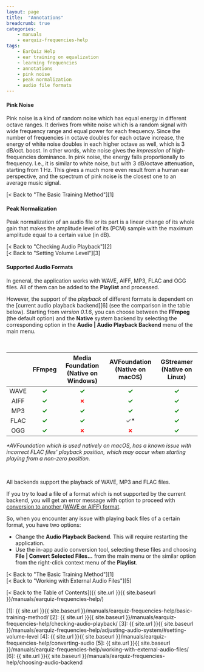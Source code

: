 ```yaml
---
layout: page
title:  "Annotations"
breadcrumb: true
categories:
    - manuals
    - earquiz-frequencies-help
tags:
    - EarQuiz Help
    - ear training on equalization
    - learning frequencies
    - annotations
    - pink noise
    - peak normalization
    - audio file formats
---
```

#### Pink Noise

Pink noise is a kind of random noise which has equal energy in different octave ranges. It derives from white noise which
is a random signal with wide frequency range and equal power for each frequency. Since the number of frequencies in octave doubles
for each octave increase, the energy of white noise doubles in each higher octave as well, which is 3 dB/oct. boost. In other words, white noise
gives the *impression* of high-frequencies dominance.
In pink noise, the energy falls proportionally to frequency. I.e., it is similar to white noise, but with 3 dB/octave attenuation, starting from 1 Hz. 
This gives a much more even result from a human ear perspective, and the spectrum of pink noise is the closest one to an average music signal.

[< Back to "The Basic Training Method"][1]

#### Peak Normalization

Peak normalization of an audio file or its part is a linear change of its whole gain that makes the amplitude level of its (PCM) sample 
with the maximum amplitude equal to a certain value (in dB).

[< Back to "Checking Audio Playback"][2]<br />
[< Back to "Setting Volume Level"][3]

#### Supported Audio Formats
<a id="supported-audio-formats"> In general, the application works with WAVE, AIFF, MP3, FLAC and OGG files.</a>
All of them can be added to the **Playlist** and processed.

However, the support of the *playback* of different formats is dependent on the [current audio playback backend][6] (see the comparison in the table below).
Starting from *version 0.1.6*, you can choose between the **FFmpeg** (the default option) and the **Native** system backend by selecting
the corresponding option in the **Audio | Audio Playback Backend** menu of the main menu.

<br/>

| &nbsp; |                        FFmpeg                        |       Media Foundation<br/>(Native on Windows)       |         AVFoundation <br/>(Native on macOS)          |           GStreamer <br/>(Native on Linux)           |
|:------:|:----------------------------------------------------:|:----------------------------------------------------:|:----------------------------------------------------:|:----------------------------------------------------:|
 |  WAVE  | <span style="color:green; font-weight:bold">✓</span> | <span style="color:green; font-weight:bold">✓</span> | <span style="color:green; font-weight:bold">✓</span> | <span style="color:green; font-weight:bold">✓</span> |
|  AIFF  | <span style="color:green; font-weight:bold">✓</span> |  <span style="color:red; font-weight:bold">✗</span>  | <span style="color:green; font-weight:bold">✓</span> | <span style="color:green; font-weight:bold">✓</span> |
|  MP3   | <span style="color:green; font-weight:bold">✓</span> | <span style="color:green; font-weight:bold">✓</span> | <span style="color:green; font-weight:bold">✓</span> | <span style="color:green; font-weight:bold">✓</span> |
  |  FLAC  | <span style="color:green; font-weight:bold">✓</span> | <span style="color:green; font-weight:bold">✓</span> | <span style="color:gray; font-weight:bold">✓</span>* | <span style="color:green; font-weight:bold">✓</span> |
|  OGG   | <span style="color:green; font-weight:bold">✓</span> |  <span style="color:red; font-weight:bold">✗</span>  |  <span style="color:red; font-weight:bold">✗</span>  | <span style="color:green; font-weight:bold">✓</span> |

*\*AVFoundation which is used natively on macOS, has a known issue with 
incorrect FLAC files' playback position, which may occur when starting playing from a non-zero position.*<br/>

<br/>

All backends support the playback of WAVE, MP3 and FLAC files. 

If you try to load a file of a format which is not supported by the current backend, you will get an error message
with option to proceed with [conversion to another (WAVE or AIFF) format](https://earquiz.org/manuals/earquiz-frequencies-help/converting-audio/). 

So, when you encounter any issue with playing back files of a certain format, you have two options:
- Change the **Audio Playback Backend**. This will require restarting the application.
- Use the in-app audio conversion tool, selecting these files and choosing 
**File | Convert Selected Files...** from the main menu or the similar option from the right-click context menu of the **Playlist**.

[< Back to "The Basic Training Method"][1]<br />
[< Back to "Working with External Audio Files"][5]

[< Back to the Table of Contents]({{ site.url }}{{ site.baseurl }}/manuals/earquiz-frequencies-help/)

[1]: {{ site.url }}{{ site.baseurl }}/manuals/earquiz-frequencies-help/basic-training-method/
[2]: {{ site.url }}{{ site.baseurl }}/manuals/earquiz-frequencies-help/checking-audio-playback/
[3]: {{ site.url }}{{ site.baseurl }}/manuals/earquiz-frequencies-help/adjusting-audio-system/#setting-volume-level
[4]: {{ site.url }}{{ site.baseurl }}/manuals/earquiz-frequencies-help/converting-audio
[5]: {{ site.url }}{{ site.baseurl }}/manuals/earquiz-frequencies-help/working-with-external-audio-files/
[6]: {{ site.url }}{{ site.baseurl }}/manuals/earquiz-frequencies-help/choosing-audio-backend